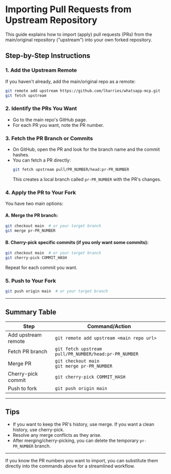# Importing Pull Requests from Upstream Repository

This guide explains how to import (apply) pull requests (PRs) from the main/original repository ("upstream") into your own forked repository.

## Step-by-Step Instructions

### 1. Add the Upstream Remote
If you haven't already, add the main/original repo as a remote:

```bash
git remote add upstream https://github.com/lharries/whatsapp-mcp.git
git fetch upstream
```

### 2. Identify the PRs You Want
- Go to the main repo's GitHub page.
- For each PR you want, note the PR number.

### 3. Fetch the PR Branch or Commits
- On GitHub, open the PR and look for the branch name and the commit hashes.
- You can fetch a PR directly:
  ```bash
  git fetch upstream pull/PR_NUMBER/head:pr-PR_NUMBER
  ```
  This creates a local branch called `pr-PR_NUMBER` with the PR's changes.

### 4. Apply the PR to Your Fork
You have two main options:

#### A. Merge the PR branch:
```bash
git checkout main  # or your target branch
git merge pr-PR_NUMBER
```

#### B. Cherry-pick specific commits (if you only want some commits):
```bash
git checkout main  # or your target branch
git cherry-pick COMMIT_HASH
```
Repeat for each commit you want.

### 5. Push to Your Fork
```bash
git push origin main  # or your target branch
```

---

## Summary Table

| Step                | Command/Action                                                                 |
|---------------------|-------------------------------------------------------------------------------|
| Add upstream remote | `git remote add upstream <main repo url>`                                      |
| Fetch PR branch     | `git fetch upstream pull/PR_NUMBER/head:pr-PR_NUMBER`                          |
| Merge PR            | `git checkout main`<br>`git merge pr-PR_NUMBER`                                |
| Cherry-pick commit  | `git cherry-pick COMMIT_HASH`                                                  |
| Push to fork        | `git push origin main`                                                         |

---

## Tips
- If you want to keep the PR's history, use merge. If you want a clean history, use cherry-pick.
- Resolve any merge conflicts as they arise.
- After merging/cherry-picking, you can delete the temporary `pr-PR_NUMBER` branch.

---

If you know the PR numbers you want to import, you can substitute them directly into the commands above for a streamlined workflow. 
